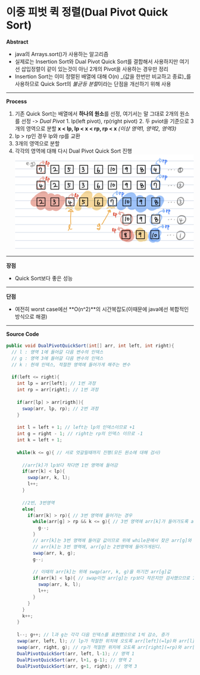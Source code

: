 # 이중 피벗 퀵 정렬(Dual Pivot Quick Sort)  
**Abstract**
  - java의 Arrays.sort()가 사용하는 알고리즘
  - 실제로는 Insertion Sort와 Dual Pivot Quick Sort를 결합해서 사용하지만 여기선 삽입정렬이 같이 있는것이 아닌 2개의 Pivot을 사용하는 경우만 정리
  - Insertion Sort는 이미 정렬된 배열에 대해 O(n) _(값을 한번만 비교하고 종료)_를 사용하므로 Quick Sort의 *불균등 분할*이라는 단점을 개선하기 위해 사용
---
**Process**
  1. 기존 Quick Sort는 배열에서 **하나의 원소**를 선정, 여기서는 말 그대로 2개의 원소를 선정 -> *Dual Pivot*
    1. lp(left pivot), rp(right pivot)
    2. 두 pviot을 기준으로 3개의 영역으로 분할 **x < lp, lp < x < rp, rp < x** *(이상 영역1, 영역2, 영역3)* 
  2. lp > rp인 경우 lp와 rp를 교환
  3. 3개의 영역으로 분할
  4. 각각의 영역에 대해 다시 Dual Pivot Quick Sort 진행
  ![e.g.](./images/DualPivotQuickSortExample.jpg)
---
**장점**
  - Quick Sort보다 좋은 성능
---
**단점**
  - 여전히 worst case에선 **O(n^2)**의 시간복잡도(이때문에 java에선 복합적인 방식으로 해결)
---
**Source Code**
  ```java
  public void DualPivotQuickSort(int[] arr, int left, int right){
    // l : 영역 1에 들어갈 다음 변수의 인덱스
    // g : 영역 3에 들어갈 다음 변수의 인덱스
    // k : 현재 인덱스, 적절한 영역에 들어가게 해주는 변수
    
    if(left <= right){
      int lp = arr[left]; // 1번 과정
      int rp = arr[right]; // 1번 과정
      
      if(arr[lp] > arr[rigth]){
        swap(arr, lp, rp); // 2번 과정
      }
      
      int l = left + 1; // left는 lp의 인덱스이므로 +1
      int g = right - 1; // right는 rp의 인덱스 이므로 -1
      int k = left + 1;
      
      while(k <= g){ // 서로 엇갈릴때까지 진행(모든 원소에 대해 검사)
      
        //arr[k]가 lp보다 작다면 1번 영역에 들어감
        if(arr[k] < lp){
          swap(arr, k, l);
          l++;
        }
        
        //2번, 3번영역
        else{
          if(arr[k] > rp){ // 3번 영역에 들어가는 경우
            while(arr[g] > rp && k <= g){ // 3번 영역에 arr[k]가 들어가도록 arr[k] > rp를 만족하는 인덱스 g를 찾음
              g--;
            }
            // arr[k]는 3번 영역에 들어갈 값이므로 위에 while문에서 찾은 arr[g]와 교환
            // arr[k]는 3번 영역에, arr[g]는 2번영역에 들어가게된디.
            swap(arr, k, g);
            g--;
            
            // 이때의 arr[k]는 위에 swqp(arr, k, g)을 하기전 arr[g]값
            if(arr[k] < lp){ // swap이전 arr[g]는 rp보다 작은지만 검사했으므로 1번 영역에 들어갈수도 있음, 따라서 이를 검사
              swap(arr, k, l);
              l++;
            }
          }
        }
        k++;
      }
      
      l--; g++; // l과 g는 각각 다음 인덱스를 표현했으므로 1씩 감소, 증가
      swap(arr, left, l); // lp가 적절한 위치에 오도록 arr[left](=lp)와 arr[l]을 교환
      swap(arr, right, g); // rp가 적절한 위치에 오도록 arr[right](=rp)와 arr[g]를 교환
      DualPivotQuickSort(arr, left, l-1); // 영역 1
      DualPivotQuickSort(arr, l+1, g-1); // 영역 2
      DualPivotQuickSort(arr, g+1, right); // 영역 3
  ```
